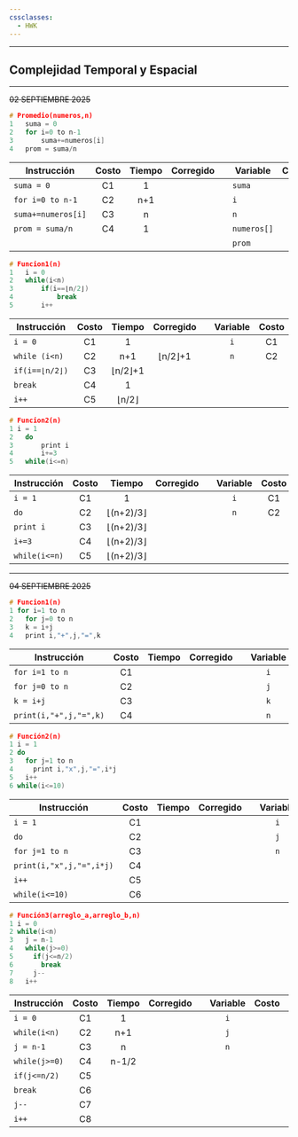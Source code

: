 ```yaml
---
cssclasses:
  - HWK
---
```

--- 
## Complejidad Temporal y Espacial
---
~~02 SEPTIEMBRE 2025~~

``` c
# Promedio(numeros,n)
1	suma = 0
2	for i=0 to n-1
3		suma+=numeros[i]
4	prom = suma/n		
```

| Instrucción        | Costo | Tiempo | Corregido |     | Variable    | Costo | Espacio |
| ------------------ | :---: | :----: | :-------: | :-: | ----------- | :---: | :-----: |
| `suma = 0`         |  C1   |   1    |           |     | `suma`      |  C1   |    1    |
| `for i=0 to n-1`   |  C2   |  n+1   |           |     | `i`         |  C2   |    1    |
| `suma+=numeros[i]` |  C3   |   n    |           |     | `n`         |  C3   |    1    |
| `prom = suma/n`    |  C4   |   1    |           |     | `numeros[]` |  C4   |    n    |
|                    |       |        |           |     | `prom`      |  C5   |    1    |

``` C
# Funcion1(n)
1	i = 0
2	while(i<n)
3		if(i==⌊n/2⌋)
4			break
5		i++
```

| Instrucción    | Costo | Tiempo  | Corregido |     | Variable | Costo | Espacio |
| -------------- | :---: | :-----: | :-------: | :-: | :------: | :---: | :-----: |
| `i = 0`        |  C1   |    1    |           |     |   `i`    |  C1   |    1    |
| `while (i<n)`  |  C2   |   n+1   |  ⌊n/2⌋+1  |     |   `n`    |  C2   |    1    |
| `if(i==⌊n/2⌋)` |  C3   | ⌊n/2⌋+1 |           |     |          |       |         |
| `break`        |  C4   |    1    |           |     |          |       |         |
| `i++`          |  C5   |  ⌊n/2⌋  |           |     |          |       |         |

``` C
# Funcion2(n)
1 i = 1
2	do
3		print i
4		i+=3
5	while(i<=n)
```

| Instrucción   | Costo |  Tiempo   | Corregido |     | Variable | Costo | Espacio |
| ------------- | :---: | :-------: | :-------: | :-: | :------: | :---: | :-----: |
| `i = 1`       |  C1   |     1     |           |     |   `i`    |  C1   |    1    |
| `do`          |  C2   | ⌊(n+2)/3⌋ |           |     |   `n`    |  C2   |    1    |
| `print i`     |  C3   | ⌊(n+2)/3⌋ |           |     |          |       |         |
| `i+=3`        |  C4   | ⌊(n+2)/3⌋ |           |     |          |       |         |
| `while(i<=n)` |  C5   | ⌊(n+2)/3⌋ |           |     |          |       |         |

---
~~04 SEPTIEMBRE 2025~~

``` C
# Funcion1(n)
1 for i=1 to n
2   for j=0 to n
3   k = i+j
4   print i,"+",j,"=",k
```

| Instrucción            | Costo | Tiempo | Corregido |     | Variable | Costo | Espacio |
| ---------------------- | :---: | :----: | :-------: | :-: | :------: | :---: | :-----: |
| `for i=1 to n`         |  C1   |        |           |     |   `i`    |       |         |
| `for j=0 to n`         |  C2   |        |           |     |   `j`    |       |         |
| `k = i+j`              |  C3   |        |           |     |   `k`    |       |         |
| `print(i,"+",j,"=",k)` |  C4   |        |           |     |   `n`    |       |         |

``` C
# Función2(n)
1 i = 1
2 do
3   for j=1 to n
4     print i,"x",j,"=",i*j
5   i++
6 while(i<=10)
```

| Instrucción              | Costo | Tiempo | Corregido |     | Variable | Costo | Espacio |
| ------------------------ | :---: | :----: | :-------: | :-: | :------: | :---: | :-----: |
| `i = 1`                  |  C1   |        |           |     |   `i`    |       |         |
| `do`                     |  C2   |        |           |     |   `j`    |       |         |
| `for j=1 to n`           |  C3   |        |           |     |   `n`    |       |         |
| `print(i,"x",j,"=",i*j)` |  C4   |        |           |     |          |       |         |
| `i++`                    |  C5   |        |           |     |          |       |         |
| `while(i<=10)`           |  C6   |        |           |     |          |       |         |

``` C
# Función3(arreglo_a,arreglo_b,n)
1 i = 0
2 while(i<n)
3   j = n-1
4   while(j>=0)
5     if(j<=n/2)
6       break
7     j--
8   i++
```

| Instrucción   | Costo | Tiempo | Corregido |     | Variable | Costo | Espacio |
| ------------- | :---: | :----: | :-------: | :-: | :------: | :---: | :-----: |
| `i = 0`       |  C1   |   1    |           |     |   `i`    |       |    1    |
| `while(i<n)`  |  C2   |  n+1   |           |     |   `j`    |       |    1    |
| `j = n-1`     |  C3   |   n    |           |     |   `n`    |       |    1    |
| `while(j>=0)` |  C4   | n-1/2  |           |     |          |       |         |
| `if(j<=n/2)`  |  C5   |        |           |     |          |       |         |
| `break`       |  C6   |        |           |     |          |       |         |
| `j--`         |  C7   |        |           |     |          |       |         |
| `i++`         |  C8   |        |           |     |          |       |         |
